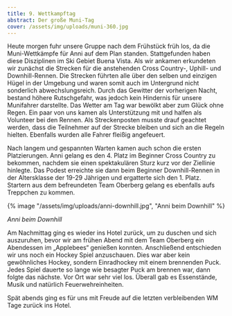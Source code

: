 ```yaml
---
title: 9. Wettkampftag
abstract: Der große Muni-Tag
cover: /assets/img/uploads/muni-360.jpg
---
```

Heute morgen fuhr unsere Gruppe nach dem Frühstück früh los, da die Muni-Wettkämpfe für Anni auf dem Plan standen. Stattgefunden haben diese Disziplinen im Ski Gebiet Buena Vista. Als wir ankamen erkundeten wir zunächst die Strecken für die anstehenden Cross Country-, Uphill- und Downhill-Rennen. Die Strecken führten alle über den selben und einzigen Hügel in der Umgebung und waren somit auch im Untergrund nicht sonderlich abwechslungsreich. Durch das Gewitter der vorherigen Nacht, bestand höhere Rutschgefahr, was jedoch kein Hindernis für unsere Munifahrer darstellte. Das Wetter am Tag war bewölkt aber zum Glück ohne Regen. Ein paar von uns kamen als Unterstützung mit und halfen als Volunteer bei den Rennen. Als Streckenposten musste drauf geachtet werden, dass die Teilnehmer auf der Strecke bleiben und sich an die Regeln hielten. Ebenfalls wurden alle Fahrer fleißig angefeuert.

Nach langem und gespannten Warten kamen auch schon die ersten Platzierungen. Anni gelang es den 4. Platz im Beginner Cross Country zu bekommen, nachdem sie einen spektakulären Sturz kurz vor der Ziellinie hinlegte. Das Podest erreichte sie dann beim Beginner Downhill-Rennen in der Altersklasse der 19-29 Jährigen und ergatterte sich den 1. Platz. Startern aus dem befreundeten Team Oberberg gelang es ebenfalls aufs Treppchen zu kommen. 

{% image "/assets/img/uploads/anni-downhill.jpg", "Anni beim Downhill" %}

*Anni beim Downhill*

Am Nachmittag ging es wieder ins Hotel zurück, um zu duschen und sich auszuruhen, bevor wir am frühen Abend mit dem Team Oberberg ein Abendessen im „Applebees“ genießen konnten. Anschließend entschieden wir uns noch ein Hockey Spiel anzuschauen. Dies war aber kein gewöhnliches Hockey, sondern Einradhockey mit einem brennenden Puck. Jedes Spiel dauerte so lange wie besagter Puck am brennen war, dann folgte das nächste. Vor Ort war sehr viel los. Überall gab es Essenstände, Musik und natürlich Feuerwehreinheiten.

Spät abends ging es für uns mit Freude auf die letzten verbleibenden WM Tage zurück ins Hotel.
